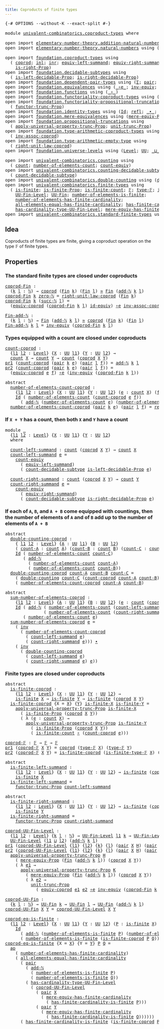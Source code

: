 ```yaml
---
title: Coproducts of finite types
---
```


<pre class="Agda"><a id="52" class="Symbol">{-#</a> <a id="56" class="Keyword">OPTIONS</a> <a id="64" class="Pragma">--without-K</a> <a id="76" class="Pragma">--exact-split</a> <a id="90" class="Symbol">#-}</a>

<a id="95" class="Keyword">module</a> <a id="102" href="univalent-combinatorics.coproduct-types.html" class="Module">univalent-combinatorics.coproduct-types</a> <a id="142" class="Keyword">where</a>

<a id="149" class="Keyword">open</a> <a id="154" class="Keyword">import</a> <a id="161" href="elementary-number-theory.addition-natural-numbers.html" class="Module">elementary-number-theory.addition-natural-numbers</a> <a id="211" class="Keyword">using</a> <a id="217" class="Symbol">(</a><a id="218" href="elementary-number-theory.addition-natural-numbers.html#1160" class="Function">add-ℕ</a><a id="223" class="Symbol">)</a>
<a id="225" class="Keyword">open</a> <a id="230" class="Keyword">import</a> <a id="237" href="elementary-number-theory.natural-numbers.html" class="Module">elementary-number-theory.natural-numbers</a> <a id="278" class="Keyword">using</a> <a id="284" class="Symbol">(</a><a id="285" href="elementary-number-theory.natural-numbers.html#1444" class="Datatype">ℕ</a><a id="286" class="Symbol">;</a> <a id="288" href="elementary-number-theory.natural-numbers.html#1465" class="InductiveConstructor">zero-ℕ</a><a id="294" class="Symbol">;</a> <a id="296" href="elementary-number-theory.natural-numbers.html#1478" class="InductiveConstructor">succ-ℕ</a><a id="302" class="Symbol">)</a>

<a id="305" class="Keyword">open</a> <a id="310" class="Keyword">import</a> <a id="317" href="foundation.coproduct-types.html" class="Module">foundation.coproduct-types</a> <a id="344" class="Keyword">using</a>
  <a id="352" class="Symbol">(</a> <a id="354" href="foundation.coproduct-types.html#1168" class="Datatype">coprod</a><a id="360" class="Symbol">;</a> <a id="362" href="foundation.coproduct-types.html#1239" class="InductiveConstructor">inl</a><a id="365" class="Symbol">;</a> <a id="367" href="foundation.coproduct-types.html#1262" class="InductiveConstructor">inr</a><a id="370" class="Symbol">;</a> <a id="372" href="foundation.coproduct-types.html#3498" class="Function">equiv-left-summand</a><a id="390" class="Symbol">;</a> <a id="392" href="foundation.coproduct-types.html#4543" class="Function">equiv-right-summand</a><a id="411" class="Symbol">;</a> <a id="413" href="foundation.coproduct-types.html#1649" class="Function">is-left-Prop</a><a id="425" class="Symbol">;</a>
    <a id="431" href="foundation.coproduct-types.html#1958" class="Function">is-right-Prop</a><a id="444" class="Symbol">)</a>
<a id="446" class="Keyword">open</a> <a id="451" class="Keyword">import</a> <a id="458" href="foundation.decidable-subtypes.html" class="Module">foundation.decidable-subtypes</a> <a id="488" class="Keyword">using</a>
  <a id="496" class="Symbol">(</a> <a id="498" href="foundation.decidable-subtypes.html#3773" class="Function">is-left-decidable-Prop</a><a id="520" class="Symbol">;</a> <a id="522" href="foundation.decidable-subtypes.html#4180" class="Function">is-right-decidable-Prop</a><a id="545" class="Symbol">)</a>
<a id="547" class="Keyword">open</a> <a id="552" class="Keyword">import</a> <a id="559" href="foundation.dependent-pair-types.html" class="Module">foundation.dependent-pair-types</a> <a id="591" class="Keyword">using</a> <a id="597" class="Symbol">(</a><a id="598" href="foundation-core.dependent-pair-types.html#502" class="Record">Σ</a><a id="599" class="Symbol">;</a> <a id="601" href="foundation-core.dependent-pair-types.html#575" class="InductiveConstructor">pair</a><a id="605" class="Symbol">;</a> <a id="607" href="foundation-core.dependent-pair-types.html#592" class="Field">pr1</a><a id="610" class="Symbol">;</a> <a id="612" href="foundation-core.dependent-pair-types.html#604" class="Field">pr2</a><a id="615" class="Symbol">)</a>
<a id="617" class="Keyword">open</a> <a id="622" class="Keyword">import</a> <a id="629" href="foundation.equivalences.html" class="Module">foundation.equivalences</a> <a id="653" class="Keyword">using</a> <a id="659" class="Symbol">(</a><a id="660" href="foundation-core.equivalences.html#7855" class="Function Operator">_∘e_</a><a id="664" class="Symbol">;</a> <a id="666" href="foundation-core.equivalences.html#5707" class="Function">inv-equiv</a><a id="675" class="Symbol">;</a> <a id="677" href="foundation-core.equivalences.html#1607" class="Function Operator">_≃_</a><a id="680" class="Symbol">;</a> <a id="682" href="foundation-core.equivalences.html#2480" class="Function">id-equiv</a><a id="690" class="Symbol">)</a>
<a id="692" class="Keyword">open</a> <a id="697" class="Keyword">import</a> <a id="704" href="foundation.functions.html" class="Module">foundation.functions</a> <a id="725" class="Keyword">using</a> <a id="731" class="Symbol">(</a><a id="732" href="foundation-core.functions.html#407" class="Function Operator">_∘_</a><a id="735" class="Symbol">)</a>
<a id="737" class="Keyword">open</a> <a id="742" class="Keyword">import</a> <a id="749" href="foundation.functoriality-coproduct-types.html" class="Module">foundation.functoriality-coproduct-types</a> <a id="790" class="Keyword">using</a> <a id="796" class="Symbol">(</a><a id="797" href="foundation.functoriality-coproduct-types.html#4569" class="Function">equiv-coprod</a><a id="809" class="Symbol">)</a>
<a id="811" class="Keyword">open</a> <a id="816" class="Keyword">import</a> <a id="823" href="foundation.functoriality-propositional-truncation.html" class="Module">foundation.functoriality-propositional-truncation</a> <a id="873" class="Keyword">using</a>
  <a id="881" class="Symbol">(</a> <a id="883" href="foundation.functoriality-propositional-truncation.html#1451" class="Function">functor-trunc-Prop</a><a id="901" class="Symbol">)</a>
<a id="903" class="Keyword">open</a> <a id="908" class="Keyword">import</a> <a id="915" href="foundation.identity-types.html" class="Module">foundation.identity-types</a> <a id="941" class="Keyword">using</a> <a id="947" class="Symbol">(</a><a id="948" href="foundation-core.identity-types.html#641" class="Datatype">Id</a><a id="950" class="Symbol">;</a> <a id="952" href="foundation-core.identity-types.html#694" class="InductiveConstructor">refl</a><a id="956" class="Symbol">;</a> <a id="958" href="foundation-core.identity-types.html#1239" class="Function Operator">_∙_</a><a id="961" class="Symbol">;</a> <a id="963" href="foundation-core.identity-types.html#1552" class="Function">inv</a><a id="966" class="Symbol">;</a> <a id="968" href="foundation-core.identity-types.html#2853" class="Function">ap</a><a id="970" class="Symbol">)</a>
<a id="972" class="Keyword">open</a> <a id="977" class="Keyword">import</a> <a id="984" href="foundation.mere-equivalences.html" class="Module">foundation.mere-equivalences</a> <a id="1013" class="Keyword">using</a> <a id="1019" class="Symbol">(</a><a id="1020" href="foundation.mere-equivalences.html#1292" class="Function">mere-equiv-Prop</a><a id="1035" class="Symbol">)</a>
<a id="1037" class="Keyword">open</a> <a id="1042" class="Keyword">import</a> <a id="1049" href="foundation.propositional-truncations.html" class="Module">foundation.propositional-truncations</a> <a id="1086" class="Keyword">using</a>
  <a id="1094" class="Symbol">(</a> <a id="1096" href="foundation.propositional-truncations.html#5581" class="Function">apply-universal-property-trunc-Prop</a><a id="1131" class="Symbol">;</a> <a id="1133" href="foundation.propositional-truncations.html#2096" class="Function">unit-trunc-Prop</a><a id="1148" class="Symbol">)</a>
<a id="1150" class="Keyword">open</a> <a id="1155" class="Keyword">import</a> <a id="1162" href="foundation.type-arithmetic-coproduct-types.html" class="Module">foundation.type-arithmetic-coproduct-types</a> <a id="1205" class="Keyword">using</a>
  <a id="1213" class="Symbol">(</a> <a id="1215" href="foundation.type-arithmetic-coproduct-types.html#3581" class="Function">inv-assoc-coprod</a><a id="1231" class="Symbol">)</a>
<a id="1233" class="Keyword">open</a> <a id="1238" class="Keyword">import</a> <a id="1245" href="foundation.type-arithmetic-empty-type.html" class="Module">foundation.type-arithmetic-empty-type</a> <a id="1283" class="Keyword">using</a>
  <a id="1291" class="Symbol">(</a> <a id="1293" href="foundation.type-arithmetic-empty-type.html#10650" class="Function">right-unit-law-coprod</a><a id="1314" class="Symbol">)</a>
<a id="1316" class="Keyword">open</a> <a id="1321" class="Keyword">import</a> <a id="1328" href="foundation.universe-levels.html" class="Module">foundation.universe-levels</a> <a id="1355" class="Keyword">using</a> <a id="1361" class="Symbol">(</a><a id="1362" href="Agda.Primitive.html#597" class="Postulate">Level</a><a id="1367" class="Symbol">;</a> <a id="1369" href="foundation-core.universe-levels.html#222" class="Primitive">UU</a><a id="1371" class="Symbol">;</a> <a id="1373" href="Agda.Primitive.html#810" class="Primitive Operator">_⊔_</a><a id="1376" class="Symbol">)</a>

<a id="1379" class="Keyword">open</a> <a id="1384" class="Keyword">import</a> <a id="1391" href="univalent-combinatorics.counting.html" class="Module">univalent-combinatorics.counting</a> <a id="1424" class="Keyword">using</a>
  <a id="1432" class="Symbol">(</a> <a id="1434" href="univalent-combinatorics.counting.html#1901" class="Function">count</a><a id="1439" class="Symbol">;</a> <a id="1441" href="univalent-combinatorics.counting.html#2029" class="Function">number-of-elements-count</a><a id="1465" class="Symbol">;</a> <a id="1467" href="univalent-combinatorics.counting.html#3395" class="Function">count-equiv</a><a id="1478" class="Symbol">)</a>
<a id="1480" class="Keyword">open</a> <a id="1485" class="Keyword">import</a> <a id="1492" href="univalent-combinatorics.counting-decidable-subtypes.html" class="Module">univalent-combinatorics.counting-decidable-subtypes</a> <a id="1544" class="Keyword">using</a>
  <a id="1552" class="Symbol">(</a> <a id="1554" href="univalent-combinatorics.counting-decidable-subtypes.html#4574" class="Function">count-decidable-subtype</a><a id="1577" class="Symbol">)</a>
<a id="1579" class="Keyword">open</a> <a id="1584" class="Keyword">import</a> <a id="1591" href="univalent-combinatorics.double-counting.html" class="Module">univalent-combinatorics.double-counting</a> <a id="1631" class="Keyword">using</a> <a id="1637" class="Symbol">(</a><a id="1638" href="univalent-combinatorics.double-counting.html#1110" class="Function">double-counting</a><a id="1653" class="Symbol">)</a>
<a id="1655" class="Keyword">open</a> <a id="1660" class="Keyword">import</a> <a id="1667" href="univalent-combinatorics.finite-types.html" class="Module">univalent-combinatorics.finite-types</a> <a id="1704" class="Keyword">using</a>
  <a id="1712" class="Symbol">(</a> <a id="1714" href="univalent-combinatorics.finite-types.html#4248" class="Function">is-finite</a><a id="1723" class="Symbol">;</a> <a id="1725" href="univalent-combinatorics.finite-types.html#4157" class="Function">is-finite-Prop</a><a id="1739" class="Symbol">;</a> <a id="1741" href="univalent-combinatorics.finite-types.html#4487" class="Function">is-finite-count</a><a id="1756" class="Symbol">;</a> <a id="1758" href="univalent-combinatorics.finite-types.html#4639" class="Function">𝔽</a><a id="1759" class="Symbol">;</a> <a id="1761" href="univalent-combinatorics.finite-types.html#4687" class="Function">type-𝔽</a><a id="1767" class="Symbol">;</a> <a id="1769" href="univalent-combinatorics.finite-types.html#4738" class="Function">is-finite-type-𝔽</a><a id="1785" class="Symbol">;</a>
    <a id="1791" href="univalent-combinatorics.finite-types.html#5153" class="Function">UU-Fin-Level</a><a id="1803" class="Symbol">;</a> <a id="1805" href="univalent-combinatorics.finite-types.html#5614" class="Function">UU-Fin</a><a id="1811" class="Symbol">;</a> <a id="1813" href="univalent-combinatorics.finite-types.html#13497" class="Function">number-of-elements-is-finite</a><a id="1841" class="Symbol">;</a>
    <a id="1847" href="univalent-combinatorics.finite-types.html#6046" class="Function">number-of-elements-has-finite-cardinality</a><a id="1888" class="Symbol">;</a>
    <a id="1894" href="univalent-combinatorics.finite-types.html#11529" class="Function">all-elements-equal-has-finite-cardinality</a><a id="1935" class="Symbol">;</a> <a id="1937" href="univalent-combinatorics.finite-types.html#13260" class="Function">has-finite-cardinality-is-finite</a><a id="1969" class="Symbol">;</a>
    <a id="1975" href="univalent-combinatorics.finite-types.html#5354" class="Function">has-cardinality-type-UU-Fin-Level</a><a id="2008" class="Symbol">;</a> <a id="2010" href="univalent-combinatorics.finite-types.html#6206" class="Function">mere-equiv-has-finite-cardinality</a><a id="2043" class="Symbol">)</a>
<a id="2045" class="Keyword">open</a> <a id="2050" class="Keyword">import</a> <a id="2057" href="univalent-combinatorics.standard-finite-types.html" class="Module">univalent-combinatorics.standard-finite-types</a> <a id="2103" class="Keyword">using</a> <a id="2109" class="Symbol">(</a><a id="2110" href="univalent-combinatorics.standard-finite-types.html#2149" class="Function">Fin</a><a id="2113" class="Symbol">)</a>
</pre>
## Idea

Coproducts of finite types are finite, giving a coproduct operation on the type 𝔽 of finite types.

## Properties

### The standard finite types are closed under coproducts

<pre class="Agda"><a id="coprod-Fin"></a><a id="2311" href="univalent-combinatorics.coproduct-types.html#2311" class="Function">coprod-Fin</a> <a id="2322" class="Symbol">:</a>
  <a id="2326" class="Symbol">(</a><a id="2327" href="univalent-combinatorics.coproduct-types.html#2327" class="Bound">k</a> <a id="2329" href="univalent-combinatorics.coproduct-types.html#2329" class="Bound">l</a> <a id="2331" class="Symbol">:</a> <a id="2333" href="elementary-number-theory.natural-numbers.html#1444" class="Datatype">ℕ</a><a id="2334" class="Symbol">)</a> <a id="2336" class="Symbol">→</a> <a id="2338" href="foundation.coproduct-types.html#1168" class="Datatype">coprod</a> <a id="2345" class="Symbol">(</a><a id="2346" href="univalent-combinatorics.standard-finite-types.html#2149" class="Function">Fin</a> <a id="2350" href="univalent-combinatorics.coproduct-types.html#2327" class="Bound">k</a><a id="2351" class="Symbol">)</a> <a id="2353" class="Symbol">(</a><a id="2354" href="univalent-combinatorics.standard-finite-types.html#2149" class="Function">Fin</a> <a id="2358" href="univalent-combinatorics.coproduct-types.html#2329" class="Bound">l</a><a id="2359" class="Symbol">)</a> <a id="2361" href="foundation-core.equivalences.html#1607" class="Function Operator">≃</a> <a id="2363" href="univalent-combinatorics.standard-finite-types.html#2149" class="Function">Fin</a> <a id="2367" class="Symbol">(</a><a id="2368" href="elementary-number-theory.addition-natural-numbers.html#1160" class="Function">add-ℕ</a> <a id="2374" href="univalent-combinatorics.coproduct-types.html#2327" class="Bound">k</a> <a id="2376" href="univalent-combinatorics.coproduct-types.html#2329" class="Bound">l</a><a id="2377" class="Symbol">)</a>
<a id="2379" href="univalent-combinatorics.coproduct-types.html#2311" class="Function">coprod-Fin</a> <a id="2390" href="univalent-combinatorics.coproduct-types.html#2390" class="Bound">k</a> <a id="2392" href="elementary-number-theory.natural-numbers.html#1465" class="InductiveConstructor">zero-ℕ</a> <a id="2399" class="Symbol">=</a> <a id="2401" href="foundation.type-arithmetic-empty-type.html#10650" class="Function">right-unit-law-coprod</a> <a id="2423" class="Symbol">(</a><a id="2424" href="univalent-combinatorics.standard-finite-types.html#2149" class="Function">Fin</a> <a id="2428" href="univalent-combinatorics.coproduct-types.html#2390" class="Bound">k</a><a id="2429" class="Symbol">)</a>
<a id="2431" href="univalent-combinatorics.coproduct-types.html#2311" class="Function">coprod-Fin</a> <a id="2442" href="univalent-combinatorics.coproduct-types.html#2442" class="Bound">k</a> <a id="2444" class="Symbol">(</a><a id="2445" href="elementary-number-theory.natural-numbers.html#1478" class="InductiveConstructor">succ-ℕ</a> <a id="2452" href="univalent-combinatorics.coproduct-types.html#2452" class="Bound">l</a><a id="2453" class="Symbol">)</a> <a id="2455" class="Symbol">=</a>
  <a id="2459" class="Symbol">(</a><a id="2460" href="foundation.functoriality-coproduct-types.html#4569" class="Function">equiv-coprod</a> <a id="2473" class="Symbol">(</a><a id="2474" href="univalent-combinatorics.coproduct-types.html#2311" class="Function">coprod-Fin</a> <a id="2485" href="univalent-combinatorics.coproduct-types.html#2442" class="Bound">k</a> <a id="2487" href="univalent-combinatorics.coproduct-types.html#2452" class="Bound">l</a><a id="2488" class="Symbol">)</a> <a id="2490" href="foundation-core.equivalences.html#2480" class="Function">id-equiv</a><a id="2498" class="Symbol">)</a> <a id="2500" href="foundation-core.equivalences.html#7855" class="Function Operator">∘e</a> <a id="2503" href="foundation.type-arithmetic-coproduct-types.html#3581" class="Function">inv-assoc-coprod</a>

<a id="Fin-add-ℕ"></a><a id="2521" href="univalent-combinatorics.coproduct-types.html#2521" class="Function">Fin-add-ℕ</a> <a id="2531" class="Symbol">:</a>
  <a id="2535" class="Symbol">(</a><a id="2536" href="univalent-combinatorics.coproduct-types.html#2536" class="Bound">k</a> <a id="2538" href="univalent-combinatorics.coproduct-types.html#2538" class="Bound">l</a> <a id="2540" class="Symbol">:</a> <a id="2542" href="elementary-number-theory.natural-numbers.html#1444" class="Datatype">ℕ</a><a id="2543" class="Symbol">)</a> <a id="2545" class="Symbol">→</a> <a id="2547" href="univalent-combinatorics.standard-finite-types.html#2149" class="Function">Fin</a> <a id="2551" class="Symbol">(</a><a id="2552" href="elementary-number-theory.addition-natural-numbers.html#1160" class="Function">add-ℕ</a> <a id="2558" href="univalent-combinatorics.coproduct-types.html#2536" class="Bound">k</a> <a id="2560" href="univalent-combinatorics.coproduct-types.html#2538" class="Bound">l</a><a id="2561" class="Symbol">)</a> <a id="2563" href="foundation-core.equivalences.html#1607" class="Function Operator">≃</a> <a id="2565" href="foundation.coproduct-types.html#1168" class="Datatype">coprod</a> <a id="2572" class="Symbol">(</a><a id="2573" href="univalent-combinatorics.standard-finite-types.html#2149" class="Function">Fin</a> <a id="2577" href="univalent-combinatorics.coproduct-types.html#2536" class="Bound">k</a><a id="2578" class="Symbol">)</a> <a id="2580" class="Symbol">(</a><a id="2581" href="univalent-combinatorics.standard-finite-types.html#2149" class="Function">Fin</a> <a id="2585" href="univalent-combinatorics.coproduct-types.html#2538" class="Bound">l</a><a id="2586" class="Symbol">)</a>
<a id="2588" href="univalent-combinatorics.coproduct-types.html#2521" class="Function">Fin-add-ℕ</a> <a id="2598" href="univalent-combinatorics.coproduct-types.html#2598" class="Bound">k</a> <a id="2600" href="univalent-combinatorics.coproduct-types.html#2600" class="Bound">l</a> <a id="2602" class="Symbol">=</a> <a id="2604" href="foundation-core.equivalences.html#5707" class="Function">inv-equiv</a> <a id="2614" class="Symbol">(</a><a id="2615" href="univalent-combinatorics.coproduct-types.html#2311" class="Function">coprod-Fin</a> <a id="2626" href="univalent-combinatorics.coproduct-types.html#2598" class="Bound">k</a> <a id="2628" href="univalent-combinatorics.coproduct-types.html#2600" class="Bound">l</a><a id="2629" class="Symbol">)</a>
</pre>
### Types equipped with a count are closed under coproducts

<pre class="Agda"><a id="count-coprod"></a><a id="2705" href="univalent-combinatorics.coproduct-types.html#2705" class="Function">count-coprod</a> <a id="2718" class="Symbol">:</a>
  <a id="2722" class="Symbol">{</a><a id="2723" href="univalent-combinatorics.coproduct-types.html#2723" class="Bound">l1</a> <a id="2726" href="univalent-combinatorics.coproduct-types.html#2726" class="Bound">l2</a> <a id="2729" class="Symbol">:</a> <a id="2731" href="Agda.Primitive.html#597" class="Postulate">Level</a><a id="2736" class="Symbol">}</a> <a id="2738" class="Symbol">{</a><a id="2739" href="univalent-combinatorics.coproduct-types.html#2739" class="Bound">X</a> <a id="2741" class="Symbol">:</a> <a id="2743" href="foundation-core.universe-levels.html#222" class="Primitive">UU</a> <a id="2746" href="univalent-combinatorics.coproduct-types.html#2723" class="Bound">l1</a><a id="2748" class="Symbol">}</a> <a id="2750" class="Symbol">{</a><a id="2751" href="univalent-combinatorics.coproduct-types.html#2751" class="Bound">Y</a> <a id="2753" class="Symbol">:</a> <a id="2755" href="foundation-core.universe-levels.html#222" class="Primitive">UU</a> <a id="2758" href="univalent-combinatorics.coproduct-types.html#2726" class="Bound">l2</a><a id="2760" class="Symbol">}</a> <a id="2762" class="Symbol">→</a>
  <a id="2766" href="univalent-combinatorics.counting.html#1901" class="Function">count</a> <a id="2772" href="univalent-combinatorics.coproduct-types.html#2739" class="Bound">X</a> <a id="2774" class="Symbol">→</a> <a id="2776" href="univalent-combinatorics.counting.html#1901" class="Function">count</a> <a id="2782" href="univalent-combinatorics.coproduct-types.html#2751" class="Bound">Y</a> <a id="2784" class="Symbol">→</a> <a id="2786" href="univalent-combinatorics.counting.html#1901" class="Function">count</a> <a id="2792" class="Symbol">(</a><a id="2793" href="foundation.coproduct-types.html#1168" class="Datatype">coprod</a> <a id="2800" href="univalent-combinatorics.coproduct-types.html#2739" class="Bound">X</a> <a id="2802" href="univalent-combinatorics.coproduct-types.html#2751" class="Bound">Y</a><a id="2803" class="Symbol">)</a>
<a id="2805" href="foundation-core.dependent-pair-types.html#592" class="Field">pr1</a> <a id="2809" class="Symbol">(</a><a id="2810" href="univalent-combinatorics.coproduct-types.html#2705" class="Function">count-coprod</a> <a id="2823" class="Symbol">(</a><a id="2824" href="foundation-core.dependent-pair-types.html#575" class="InductiveConstructor">pair</a> <a id="2829" href="univalent-combinatorics.coproduct-types.html#2829" class="Bound">k</a> <a id="2831" href="univalent-combinatorics.coproduct-types.html#2831" class="Bound">e</a><a id="2832" class="Symbol">)</a> <a id="2834" class="Symbol">(</a><a id="2835" href="foundation-core.dependent-pair-types.html#575" class="InductiveConstructor">pair</a> <a id="2840" href="univalent-combinatorics.coproduct-types.html#2840" class="Bound">l</a> <a id="2842" href="univalent-combinatorics.coproduct-types.html#2842" class="Bound">f</a><a id="2843" class="Symbol">))</a> <a id="2846" class="Symbol">=</a> <a id="2848" href="elementary-number-theory.addition-natural-numbers.html#1160" class="Function">add-ℕ</a> <a id="2854" href="univalent-combinatorics.coproduct-types.html#2829" class="Bound">k</a> <a id="2856" href="univalent-combinatorics.coproduct-types.html#2840" class="Bound">l</a>
<a id="2858" href="foundation-core.dependent-pair-types.html#604" class="Field">pr2</a> <a id="2862" class="Symbol">(</a><a id="2863" href="univalent-combinatorics.coproduct-types.html#2705" class="Function">count-coprod</a> <a id="2876" class="Symbol">(</a><a id="2877" href="foundation-core.dependent-pair-types.html#575" class="InductiveConstructor">pair</a> <a id="2882" href="univalent-combinatorics.coproduct-types.html#2882" class="Bound">k</a> <a id="2884" href="univalent-combinatorics.coproduct-types.html#2884" class="Bound">e</a><a id="2885" class="Symbol">)</a> <a id="2887" class="Symbol">(</a><a id="2888" href="foundation-core.dependent-pair-types.html#575" class="InductiveConstructor">pair</a> <a id="2893" href="univalent-combinatorics.coproduct-types.html#2893" class="Bound">l</a> <a id="2895" href="univalent-combinatorics.coproduct-types.html#2895" class="Bound">f</a><a id="2896" class="Symbol">))</a> <a id="2899" class="Symbol">=</a>
  <a id="2903" class="Symbol">(</a><a id="2904" href="foundation.functoriality-coproduct-types.html#4569" class="Function">equiv-coprod</a> <a id="2917" href="univalent-combinatorics.coproduct-types.html#2884" class="Bound">e</a> <a id="2919" href="univalent-combinatorics.coproduct-types.html#2895" class="Bound">f</a><a id="2920" class="Symbol">)</a> <a id="2922" href="foundation-core.equivalences.html#7855" class="Function Operator">∘e</a> <a id="2925" class="Symbol">(</a><a id="2926" href="foundation-core.equivalences.html#5707" class="Function">inv-equiv</a> <a id="2936" class="Symbol">(</a><a id="2937" href="univalent-combinatorics.coproduct-types.html#2311" class="Function">coprod-Fin</a> <a id="2948" href="univalent-combinatorics.coproduct-types.html#2882" class="Bound">k</a> <a id="2950" href="univalent-combinatorics.coproduct-types.html#2893" class="Bound">l</a><a id="2951" class="Symbol">))</a>

<a id="2955" class="Keyword">abstract</a>
  <a id="number-of-elements-count-coprod"></a><a id="2966" href="univalent-combinatorics.coproduct-types.html#2966" class="Function">number-of-elements-count-coprod</a> <a id="2998" class="Symbol">:</a>
    <a id="3004" class="Symbol">{</a><a id="3005" href="univalent-combinatorics.coproduct-types.html#3005" class="Bound">l1</a> <a id="3008" href="univalent-combinatorics.coproduct-types.html#3008" class="Bound">l2</a> <a id="3011" class="Symbol">:</a> <a id="3013" href="Agda.Primitive.html#597" class="Postulate">Level</a><a id="3018" class="Symbol">}</a> <a id="3020" class="Symbol">{</a><a id="3021" href="univalent-combinatorics.coproduct-types.html#3021" class="Bound">X</a> <a id="3023" class="Symbol">:</a> <a id="3025" href="foundation-core.universe-levels.html#222" class="Primitive">UU</a> <a id="3028" href="univalent-combinatorics.coproduct-types.html#3005" class="Bound">l1</a><a id="3030" class="Symbol">}</a> <a id="3032" class="Symbol">{</a><a id="3033" href="univalent-combinatorics.coproduct-types.html#3033" class="Bound">Y</a> <a id="3035" class="Symbol">:</a> <a id="3037" href="foundation-core.universe-levels.html#222" class="Primitive">UU</a> <a id="3040" href="univalent-combinatorics.coproduct-types.html#3008" class="Bound">l2</a><a id="3042" class="Symbol">}</a> <a id="3044" class="Symbol">(</a><a id="3045" href="univalent-combinatorics.coproduct-types.html#3045" class="Bound">e</a> <a id="3047" class="Symbol">:</a> <a id="3049" href="univalent-combinatorics.counting.html#1901" class="Function">count</a> <a id="3055" href="univalent-combinatorics.coproduct-types.html#3021" class="Bound">X</a><a id="3056" class="Symbol">)</a> <a id="3058" class="Symbol">(</a><a id="3059" href="univalent-combinatorics.coproduct-types.html#3059" class="Bound">f</a> <a id="3061" class="Symbol">:</a> <a id="3063" href="univalent-combinatorics.counting.html#1901" class="Function">count</a> <a id="3069" href="univalent-combinatorics.coproduct-types.html#3033" class="Bound">Y</a><a id="3070" class="Symbol">)</a> <a id="3072" class="Symbol">→</a>
    <a id="3078" href="foundation-core.identity-types.html#641" class="Datatype">Id</a> <a id="3081" class="Symbol">(</a> <a id="3083" href="univalent-combinatorics.counting.html#2029" class="Function">number-of-elements-count</a> <a id="3108" class="Symbol">(</a><a id="3109" href="univalent-combinatorics.coproduct-types.html#2705" class="Function">count-coprod</a> <a id="3122" href="univalent-combinatorics.coproduct-types.html#3045" class="Bound">e</a> <a id="3124" href="univalent-combinatorics.coproduct-types.html#3059" class="Bound">f</a><a id="3125" class="Symbol">))</a>
      <a id="3134" class="Symbol">(</a> <a id="3136" href="elementary-number-theory.addition-natural-numbers.html#1160" class="Function">add-ℕ</a> <a id="3142" class="Symbol">(</a><a id="3143" href="univalent-combinatorics.counting.html#2029" class="Function">number-of-elements-count</a> <a id="3168" href="univalent-combinatorics.coproduct-types.html#3045" class="Bound">e</a><a id="3169" class="Symbol">)</a> <a id="3171" class="Symbol">(</a><a id="3172" href="univalent-combinatorics.counting.html#2029" class="Function">number-of-elements-count</a> <a id="3197" href="univalent-combinatorics.coproduct-types.html#3059" class="Bound">f</a><a id="3198" class="Symbol">))</a>
  <a id="3203" href="univalent-combinatorics.coproduct-types.html#2966" class="Function">number-of-elements-count-coprod</a> <a id="3235" class="Symbol">(</a><a id="3236" href="foundation-core.dependent-pair-types.html#575" class="InductiveConstructor">pair</a> <a id="3241" href="univalent-combinatorics.coproduct-types.html#3241" class="Bound">k</a> <a id="3243" href="univalent-combinatorics.coproduct-types.html#3243" class="Bound">e</a><a id="3244" class="Symbol">)</a> <a id="3246" class="Symbol">(</a><a id="3247" href="foundation-core.dependent-pair-types.html#575" class="InductiveConstructor">pair</a> <a id="3252" href="univalent-combinatorics.coproduct-types.html#3252" class="Bound">l</a> <a id="3254" href="univalent-combinatorics.coproduct-types.html#3254" class="Bound">f</a><a id="3255" class="Symbol">)</a> <a id="3257" class="Symbol">=</a> <a id="3259" href="foundation-core.identity-types.html#694" class="InductiveConstructor">refl</a>
</pre>
### If `X + Y` has a count, then both `X` and `Y` have a count

<pre class="Agda"><a id="3341" class="Keyword">module</a> <a id="3348" href="univalent-combinatorics.coproduct-types.html#3348" class="Module">_</a>
  <a id="3352" class="Symbol">{</a><a id="3353" href="univalent-combinatorics.coproduct-types.html#3353" class="Bound">l1</a> <a id="3356" href="univalent-combinatorics.coproduct-types.html#3356" class="Bound">l2</a> <a id="3359" class="Symbol">:</a> <a id="3361" href="Agda.Primitive.html#597" class="Postulate">Level</a><a id="3366" class="Symbol">}</a> <a id="3368" class="Symbol">{</a><a id="3369" href="univalent-combinatorics.coproduct-types.html#3369" class="Bound">X</a> <a id="3371" class="Symbol">:</a> <a id="3373" href="foundation-core.universe-levels.html#222" class="Primitive">UU</a> <a id="3376" href="univalent-combinatorics.coproduct-types.html#3353" class="Bound">l1</a><a id="3378" class="Symbol">}</a> <a id="3380" class="Symbol">{</a><a id="3381" href="univalent-combinatorics.coproduct-types.html#3381" class="Bound">Y</a> <a id="3383" class="Symbol">:</a> <a id="3385" href="foundation-core.universe-levels.html#222" class="Primitive">UU</a> <a id="3388" href="univalent-combinatorics.coproduct-types.html#3356" class="Bound">l2</a><a id="3390" class="Symbol">}</a>
  <a id="3394" class="Keyword">where</a>
  
  <a id="3405" href="univalent-combinatorics.coproduct-types.html#3405" class="Function">count-left-summand</a> <a id="3424" class="Symbol">:</a> <a id="3426" href="univalent-combinatorics.counting.html#1901" class="Function">count</a> <a id="3432" class="Symbol">(</a><a id="3433" href="foundation.coproduct-types.html#1168" class="Datatype">coprod</a> <a id="3440" href="univalent-combinatorics.coproduct-types.html#3369" class="Bound">X</a> <a id="3442" href="univalent-combinatorics.coproduct-types.html#3381" class="Bound">Y</a><a id="3443" class="Symbol">)</a> <a id="3445" class="Symbol">→</a> <a id="3447" href="univalent-combinatorics.counting.html#1901" class="Function">count</a> <a id="3453" href="univalent-combinatorics.coproduct-types.html#3369" class="Bound">X</a>
  <a id="3457" href="univalent-combinatorics.coproduct-types.html#3405" class="Function">count-left-summand</a> <a id="3476" href="univalent-combinatorics.coproduct-types.html#3476" class="Bound">e</a> <a id="3478" class="Symbol">=</a>
    <a id="3484" href="univalent-combinatorics.counting.html#3395" class="Function">count-equiv</a>
      <a id="3502" class="Symbol">(</a> <a id="3504" href="foundation.coproduct-types.html#3498" class="Function">equiv-left-summand</a><a id="3522" class="Symbol">)</a>
      <a id="3530" class="Symbol">(</a> <a id="3532" href="univalent-combinatorics.counting-decidable-subtypes.html#4574" class="Function">count-decidable-subtype</a> <a id="3556" href="foundation.decidable-subtypes.html#3773" class="Function">is-left-decidable-Prop</a> <a id="3579" href="univalent-combinatorics.coproduct-types.html#3476" class="Bound">e</a><a id="3580" class="Symbol">)</a>

  <a id="3585" href="univalent-combinatorics.coproduct-types.html#3585" class="Function">count-right-summand</a> <a id="3605" class="Symbol">:</a> <a id="3607" href="univalent-combinatorics.counting.html#1901" class="Function">count</a> <a id="3613" class="Symbol">(</a><a id="3614" href="foundation.coproduct-types.html#1168" class="Datatype">coprod</a> <a id="3621" href="univalent-combinatorics.coproduct-types.html#3369" class="Bound">X</a> <a id="3623" href="univalent-combinatorics.coproduct-types.html#3381" class="Bound">Y</a><a id="3624" class="Symbol">)</a> <a id="3626" class="Symbol">→</a> <a id="3628" href="univalent-combinatorics.counting.html#1901" class="Function">count</a> <a id="3634" href="univalent-combinatorics.coproduct-types.html#3381" class="Bound">Y</a>
  <a id="3638" href="univalent-combinatorics.coproduct-types.html#3585" class="Function">count-right-summand</a> <a id="3658" href="univalent-combinatorics.coproduct-types.html#3658" class="Bound">e</a> <a id="3660" class="Symbol">=</a>
    <a id="3666" href="univalent-combinatorics.counting.html#3395" class="Function">count-equiv</a>
      <a id="3684" class="Symbol">(</a> <a id="3686" href="foundation.coproduct-types.html#4543" class="Function">equiv-right-summand</a><a id="3705" class="Symbol">)</a>
      <a id="3713" class="Symbol">(</a> <a id="3715" href="univalent-combinatorics.counting-decidable-subtypes.html#4574" class="Function">count-decidable-subtype</a> <a id="3739" href="foundation.decidable-subtypes.html#4180" class="Function">is-right-decidable-Prop</a> <a id="3763" href="univalent-combinatorics.coproduct-types.html#3658" class="Bound">e</a><a id="3764" class="Symbol">)</a>
</pre>
### If each of `A`, `B`, and `A + B` come equipped with countings, then the number of elements of `A` and of `B` add up to the number of elements of `A + B`

<pre class="Agda"><a id="3937" class="Keyword">abstract</a>
  <a id="double-counting-coprod"></a><a id="3948" href="univalent-combinatorics.coproduct-types.html#3948" class="Function">double-counting-coprod</a> <a id="3971" class="Symbol">:</a>
    <a id="3977" class="Symbol">{</a> <a id="3979" href="univalent-combinatorics.coproduct-types.html#3979" class="Bound">l1</a> <a id="3982" href="univalent-combinatorics.coproduct-types.html#3982" class="Bound">l2</a> <a id="3985" class="Symbol">:</a> <a id="3987" href="Agda.Primitive.html#597" class="Postulate">Level</a><a id="3992" class="Symbol">}</a> <a id="3994" class="Symbol">{</a><a id="3995" href="univalent-combinatorics.coproduct-types.html#3995" class="Bound">A</a> <a id="3997" class="Symbol">:</a> <a id="3999" href="foundation-core.universe-levels.html#222" class="Primitive">UU</a> <a id="4002" href="univalent-combinatorics.coproduct-types.html#3979" class="Bound">l1</a><a id="4004" class="Symbol">}</a> <a id="4006" class="Symbol">{</a><a id="4007" href="univalent-combinatorics.coproduct-types.html#4007" class="Bound">B</a> <a id="4009" class="Symbol">:</a> <a id="4011" href="foundation-core.universe-levels.html#222" class="Primitive">UU</a> <a id="4014" href="univalent-combinatorics.coproduct-types.html#3982" class="Bound">l2</a><a id="4016" class="Symbol">}</a>
    <a id="4022" class="Symbol">(</a> <a id="4024" href="univalent-combinatorics.coproduct-types.html#4024" class="Bound">count-A</a> <a id="4032" class="Symbol">:</a> <a id="4034" href="univalent-combinatorics.counting.html#1901" class="Function">count</a> <a id="4040" href="univalent-combinatorics.coproduct-types.html#3995" class="Bound">A</a><a id="4041" class="Symbol">)</a> <a id="4043" class="Symbol">(</a><a id="4044" href="univalent-combinatorics.coproduct-types.html#4044" class="Bound">count-B</a> <a id="4052" class="Symbol">:</a> <a id="4054" href="univalent-combinatorics.counting.html#1901" class="Function">count</a> <a id="4060" href="univalent-combinatorics.coproduct-types.html#4007" class="Bound">B</a><a id="4061" class="Symbol">)</a> <a id="4063" class="Symbol">(</a><a id="4064" href="univalent-combinatorics.coproduct-types.html#4064" class="Bound">count-C</a> <a id="4072" class="Symbol">:</a> <a id="4074" href="univalent-combinatorics.counting.html#1901" class="Function">count</a> <a id="4080" class="Symbol">(</a><a id="4081" href="foundation.coproduct-types.html#1168" class="Datatype">coprod</a> <a id="4088" href="univalent-combinatorics.coproduct-types.html#3995" class="Bound">A</a> <a id="4090" href="univalent-combinatorics.coproduct-types.html#4007" class="Bound">B</a><a id="4091" class="Symbol">))</a> <a id="4094" class="Symbol">→</a>
    <a id="4100" href="foundation-core.identity-types.html#641" class="Datatype">Id</a> <a id="4103" class="Symbol">(</a> <a id="4105" href="univalent-combinatorics.counting.html#2029" class="Function">number-of-elements-count</a> <a id="4130" href="univalent-combinatorics.coproduct-types.html#4064" class="Bound">count-C</a><a id="4137" class="Symbol">)</a>
       <a id="4146" class="Symbol">(</a> <a id="4148" href="elementary-number-theory.addition-natural-numbers.html#1160" class="Function">add-ℕ</a>
         <a id="4163" class="Symbol">(</a> <a id="4165" href="univalent-combinatorics.counting.html#2029" class="Function">number-of-elements-count</a> <a id="4190" href="univalent-combinatorics.coproduct-types.html#4024" class="Bound">count-A</a><a id="4197" class="Symbol">)</a>
         <a id="4208" class="Symbol">(</a> <a id="4210" href="univalent-combinatorics.counting.html#2029" class="Function">number-of-elements-count</a> <a id="4235" href="univalent-combinatorics.coproduct-types.html#4044" class="Bound">count-B</a><a id="4242" class="Symbol">))</a>
  <a id="4247" href="univalent-combinatorics.coproduct-types.html#3948" class="Function">double-counting-coprod</a> <a id="4270" href="univalent-combinatorics.coproduct-types.html#4270" class="Bound">count-A</a> <a id="4278" href="univalent-combinatorics.coproduct-types.html#4278" class="Bound">count-B</a> <a id="4286" href="univalent-combinatorics.coproduct-types.html#4286" class="Bound">count-C</a> <a id="4294" class="Symbol">=</a>
    <a id="4300" class="Symbol">(</a> <a id="4302" href="univalent-combinatorics.double-counting.html#1110" class="Function">double-counting</a> <a id="4318" href="univalent-combinatorics.coproduct-types.html#4286" class="Bound">count-C</a> <a id="4326" class="Symbol">(</a><a id="4327" href="univalent-combinatorics.coproduct-types.html#2705" class="Function">count-coprod</a> <a id="4340" href="univalent-combinatorics.coproduct-types.html#4270" class="Bound">count-A</a> <a id="4348" href="univalent-combinatorics.coproduct-types.html#4278" class="Bound">count-B</a><a id="4355" class="Symbol">))</a> <a id="4358" href="foundation-core.identity-types.html#1239" class="Function Operator">∙</a>
    <a id="4364" class="Symbol">(</a> <a id="4366" href="univalent-combinatorics.coproduct-types.html#2966" class="Function">number-of-elements-count-coprod</a> <a id="4398" href="univalent-combinatorics.coproduct-types.html#4270" class="Bound">count-A</a> <a id="4406" href="univalent-combinatorics.coproduct-types.html#4278" class="Bound">count-B</a><a id="4413" class="Symbol">)</a>

<a id="4416" class="Keyword">abstract</a>
  <a id="sum-number-of-elements-coprod"></a><a id="4427" href="univalent-combinatorics.coproduct-types.html#4427" class="Function">sum-number-of-elements-coprod</a> <a id="4457" class="Symbol">:</a>
    <a id="4463" class="Symbol">{</a><a id="4464" href="univalent-combinatorics.coproduct-types.html#4464" class="Bound">l1</a> <a id="4467" href="univalent-combinatorics.coproduct-types.html#4467" class="Bound">l2</a> <a id="4470" class="Symbol">:</a> <a id="4472" href="Agda.Primitive.html#597" class="Postulate">Level</a><a id="4477" class="Symbol">}</a> <a id="4479" class="Symbol">{</a><a id="4480" href="univalent-combinatorics.coproduct-types.html#4480" class="Bound">A</a> <a id="4482" class="Symbol">:</a> <a id="4484" href="foundation-core.universe-levels.html#222" class="Primitive">UU</a> <a id="4487" href="univalent-combinatorics.coproduct-types.html#4464" class="Bound">l1</a><a id="4489" class="Symbol">}</a> <a id="4491" class="Symbol">{</a><a id="4492" href="univalent-combinatorics.coproduct-types.html#4492" class="Bound">B</a> <a id="4494" class="Symbol">:</a> <a id="4496" href="foundation-core.universe-levels.html#222" class="Primitive">UU</a> <a id="4499" href="univalent-combinatorics.coproduct-types.html#4467" class="Bound">l2</a><a id="4501" class="Symbol">}</a> <a id="4503" class="Symbol">(</a><a id="4504" href="univalent-combinatorics.coproduct-types.html#4504" class="Bound">e</a> <a id="4506" class="Symbol">:</a> <a id="4508" href="univalent-combinatorics.counting.html#1901" class="Function">count</a> <a id="4514" class="Symbol">(</a><a id="4515" href="foundation.coproduct-types.html#1168" class="Datatype">coprod</a> <a id="4522" href="univalent-combinatorics.coproduct-types.html#4480" class="Bound">A</a> <a id="4524" href="univalent-combinatorics.coproduct-types.html#4492" class="Bound">B</a><a id="4525" class="Symbol">))</a> <a id="4528" class="Symbol">→</a>
    <a id="4534" href="foundation-core.identity-types.html#641" class="Datatype">Id</a> <a id="4537" class="Symbol">(</a> <a id="4539" href="elementary-number-theory.addition-natural-numbers.html#1160" class="Function">add-ℕ</a> <a id="4545" class="Symbol">(</a> <a id="4547" href="univalent-combinatorics.counting.html#2029" class="Function">number-of-elements-count</a> <a id="4572" class="Symbol">(</a><a id="4573" href="univalent-combinatorics.coproduct-types.html#3405" class="Function">count-left-summand</a> <a id="4592" href="univalent-combinatorics.coproduct-types.html#4504" class="Bound">e</a><a id="4593" class="Symbol">))</a>
               <a id="4611" class="Symbol">(</a> <a id="4613" href="univalent-combinatorics.counting.html#2029" class="Function">number-of-elements-count</a> <a id="4638" class="Symbol">(</a><a id="4639" href="univalent-combinatorics.coproduct-types.html#3585" class="Function">count-right-summand</a> <a id="4659" href="univalent-combinatorics.coproduct-types.html#4504" class="Bound">e</a><a id="4660" class="Symbol">)))</a>
       <a id="4671" class="Symbol">(</a> <a id="4673" href="univalent-combinatorics.counting.html#2029" class="Function">number-of-elements-count</a> <a id="4698" href="univalent-combinatorics.coproduct-types.html#4504" class="Bound">e</a><a id="4699" class="Symbol">)</a>
  <a id="4703" href="univalent-combinatorics.coproduct-types.html#4427" class="Function">sum-number-of-elements-coprod</a> <a id="4733" href="univalent-combinatorics.coproduct-types.html#4733" class="Bound">e</a> <a id="4735" class="Symbol">=</a>
    <a id="4741" class="Symbol">(</a> <a id="4743" href="foundation-core.identity-types.html#1552" class="Function">inv</a>
      <a id="4753" class="Symbol">(</a> <a id="4755" href="univalent-combinatorics.coproduct-types.html#2966" class="Function">number-of-elements-count-coprod</a>
        <a id="4795" class="Symbol">(</a> <a id="4797" href="univalent-combinatorics.coproduct-types.html#3405" class="Function">count-left-summand</a> <a id="4816" href="univalent-combinatorics.coproduct-types.html#4733" class="Bound">e</a><a id="4817" class="Symbol">)</a>
        <a id="4827" class="Symbol">(</a> <a id="4829" href="univalent-combinatorics.coproduct-types.html#3585" class="Function">count-right-summand</a> <a id="4849" href="univalent-combinatorics.coproduct-types.html#4733" class="Bound">e</a><a id="4850" class="Symbol">)))</a> <a id="4854" href="foundation-core.identity-types.html#1239" class="Function Operator">∙</a>
    <a id="4860" class="Symbol">(</a> <a id="4862" href="foundation-core.identity-types.html#1552" class="Function">inv</a>
      <a id="4872" class="Symbol">(</a> <a id="4874" href="univalent-combinatorics.coproduct-types.html#3948" class="Function">double-counting-coprod</a>
        <a id="4905" class="Symbol">(</a> <a id="4907" href="univalent-combinatorics.coproduct-types.html#3405" class="Function">count-left-summand</a> <a id="4926" href="univalent-combinatorics.coproduct-types.html#4733" class="Bound">e</a><a id="4927" class="Symbol">)</a>
        <a id="4937" class="Symbol">(</a> <a id="4939" href="univalent-combinatorics.coproduct-types.html#3585" class="Function">count-right-summand</a> <a id="4959" href="univalent-combinatorics.coproduct-types.html#4733" class="Bound">e</a><a id="4960" class="Symbol">)</a> <a id="4962" href="univalent-combinatorics.coproduct-types.html#4733" class="Bound">e</a><a id="4963" class="Symbol">))</a>
</pre>
### Finite types are closed under coproducts

<pre class="Agda"><a id="5025" class="Keyword">abstract</a>
  <a id="is-finite-coprod"></a><a id="5036" href="univalent-combinatorics.coproduct-types.html#5036" class="Function">is-finite-coprod</a> <a id="5053" class="Symbol">:</a>
    <a id="5059" class="Symbol">{</a><a id="5060" href="univalent-combinatorics.coproduct-types.html#5060" class="Bound">l1</a> <a id="5063" href="univalent-combinatorics.coproduct-types.html#5063" class="Bound">l2</a> <a id="5066" class="Symbol">:</a> <a id="5068" href="Agda.Primitive.html#597" class="Postulate">Level</a><a id="5073" class="Symbol">}</a> <a id="5075" class="Symbol">{</a><a id="5076" href="univalent-combinatorics.coproduct-types.html#5076" class="Bound">X</a> <a id="5078" class="Symbol">:</a> <a id="5080" href="foundation-core.universe-levels.html#222" class="Primitive">UU</a> <a id="5083" href="univalent-combinatorics.coproduct-types.html#5060" class="Bound">l1</a><a id="5085" class="Symbol">}</a> <a id="5087" class="Symbol">{</a><a id="5088" href="univalent-combinatorics.coproduct-types.html#5088" class="Bound">Y</a> <a id="5090" class="Symbol">:</a> <a id="5092" href="foundation-core.universe-levels.html#222" class="Primitive">UU</a> <a id="5095" href="univalent-combinatorics.coproduct-types.html#5063" class="Bound">l2</a><a id="5097" class="Symbol">}</a> <a id="5099" class="Symbol">→</a>
    <a id="5105" href="univalent-combinatorics.finite-types.html#4248" class="Function">is-finite</a> <a id="5115" href="univalent-combinatorics.coproduct-types.html#5076" class="Bound">X</a> <a id="5117" class="Symbol">→</a> <a id="5119" href="univalent-combinatorics.finite-types.html#4248" class="Function">is-finite</a> <a id="5129" href="univalent-combinatorics.coproduct-types.html#5088" class="Bound">Y</a> <a id="5131" class="Symbol">→</a> <a id="5133" href="univalent-combinatorics.finite-types.html#4248" class="Function">is-finite</a> <a id="5143" class="Symbol">(</a><a id="5144" href="foundation.coproduct-types.html#1168" class="Datatype">coprod</a> <a id="5151" href="univalent-combinatorics.coproduct-types.html#5076" class="Bound">X</a> <a id="5153" href="univalent-combinatorics.coproduct-types.html#5088" class="Bound">Y</a><a id="5154" class="Symbol">)</a>
  <a id="5158" href="univalent-combinatorics.coproduct-types.html#5036" class="Function">is-finite-coprod</a> <a id="5175" class="Symbol">{</a><a id="5176" class="Argument">X</a> <a id="5178" class="Symbol">=</a> <a id="5180" href="univalent-combinatorics.coproduct-types.html#5180" class="Bound">X</a><a id="5181" class="Symbol">}</a> <a id="5183" class="Symbol">{</a><a id="5184" href="univalent-combinatorics.coproduct-types.html#5184" class="Bound">Y</a><a id="5185" class="Symbol">}</a> <a id="5187" href="univalent-combinatorics.coproduct-types.html#5187" class="Bound">is-finite-X</a> <a id="5199" href="univalent-combinatorics.coproduct-types.html#5199" class="Bound">is-finite-Y</a> <a id="5211" class="Symbol">=</a>
    <a id="5217" href="foundation.propositional-truncations.html#5581" class="Function">apply-universal-property-trunc-Prop</a> <a id="5253" href="univalent-combinatorics.coproduct-types.html#5187" class="Bound">is-finite-X</a>
      <a id="5271" class="Symbol">(</a> <a id="5273" href="univalent-combinatorics.finite-types.html#4157" class="Function">is-finite-Prop</a> <a id="5288" class="Symbol">(</a><a id="5289" href="foundation.coproduct-types.html#1168" class="Datatype">coprod</a> <a id="5296" href="univalent-combinatorics.coproduct-types.html#5180" class="Bound">X</a> <a id="5298" href="univalent-combinatorics.coproduct-types.html#5184" class="Bound">Y</a><a id="5299" class="Symbol">))</a>
      <a id="5308" class="Symbol">(</a> <a id="5310" class="Symbol">λ</a> <a id="5312" class="Symbol">(</a><a id="5313" href="univalent-combinatorics.coproduct-types.html#5313" class="Bound">e</a> <a id="5315" class="Symbol">:</a> <a id="5317" href="univalent-combinatorics.counting.html#1901" class="Function">count</a> <a id="5323" href="univalent-combinatorics.coproduct-types.html#5180" class="Bound">X</a><a id="5324" class="Symbol">)</a> <a id="5326" class="Symbol">→</a>
        <a id="5336" href="foundation.propositional-truncations.html#5581" class="Function">apply-universal-property-trunc-Prop</a> <a id="5372" href="univalent-combinatorics.coproduct-types.html#5199" class="Bound">is-finite-Y</a>
          <a id="5394" class="Symbol">(</a> <a id="5396" href="univalent-combinatorics.finite-types.html#4157" class="Function">is-finite-Prop</a> <a id="5411" class="Symbol">(</a><a id="5412" href="foundation.coproduct-types.html#1168" class="Datatype">coprod</a> <a id="5419" href="univalent-combinatorics.coproduct-types.html#5180" class="Bound">X</a> <a id="5421" href="univalent-combinatorics.coproduct-types.html#5184" class="Bound">Y</a><a id="5422" class="Symbol">))</a>
          <a id="5435" class="Symbol">(</a> <a id="5437" href="univalent-combinatorics.finite-types.html#4487" class="Function">is-finite-count</a> <a id="5453" href="foundation-core.functions.html#407" class="Function Operator">∘</a> <a id="5455" class="Symbol">(</a><a id="5456" href="univalent-combinatorics.coproduct-types.html#2705" class="Function">count-coprod</a> <a id="5469" href="univalent-combinatorics.coproduct-types.html#5313" class="Bound">e</a><a id="5470" class="Symbol">)))</a>

<a id="coprod-𝔽"></a><a id="5475" href="univalent-combinatorics.coproduct-types.html#5475" class="Function">coprod-𝔽</a> <a id="5484" class="Symbol">:</a> <a id="5486" href="univalent-combinatorics.finite-types.html#4639" class="Function">𝔽</a> <a id="5488" class="Symbol">→</a> <a id="5490" href="univalent-combinatorics.finite-types.html#4639" class="Function">𝔽</a> <a id="5492" class="Symbol">→</a> <a id="5494" href="univalent-combinatorics.finite-types.html#4639" class="Function">𝔽</a>
<a id="5496" href="foundation-core.dependent-pair-types.html#592" class="Field">pr1</a> <a id="5500" class="Symbol">(</a><a id="5501" href="univalent-combinatorics.coproduct-types.html#5475" class="Function">coprod-𝔽</a> <a id="5510" href="univalent-combinatorics.coproduct-types.html#5510" class="Bound">X</a> <a id="5512" href="univalent-combinatorics.coproduct-types.html#5512" class="Bound">Y</a><a id="5513" class="Symbol">)</a> <a id="5515" class="Symbol">=</a> <a id="5517" href="foundation.coproduct-types.html#1168" class="Datatype">coprod</a> <a id="5524" class="Symbol">(</a><a id="5525" href="univalent-combinatorics.finite-types.html#4687" class="Function">type-𝔽</a> <a id="5532" href="univalent-combinatorics.coproduct-types.html#5510" class="Bound">X</a><a id="5533" class="Symbol">)</a> <a id="5535" class="Symbol">(</a><a id="5536" href="univalent-combinatorics.finite-types.html#4687" class="Function">type-𝔽</a> <a id="5543" href="univalent-combinatorics.coproduct-types.html#5512" class="Bound">Y</a><a id="5544" class="Symbol">)</a>
<a id="5546" href="foundation-core.dependent-pair-types.html#604" class="Field">pr2</a> <a id="5550" class="Symbol">(</a><a id="5551" href="univalent-combinatorics.coproduct-types.html#5475" class="Function">coprod-𝔽</a> <a id="5560" href="univalent-combinatorics.coproduct-types.html#5560" class="Bound">X</a> <a id="5562" href="univalent-combinatorics.coproduct-types.html#5562" class="Bound">Y</a><a id="5563" class="Symbol">)</a> <a id="5565" class="Symbol">=</a> <a id="5567" href="univalent-combinatorics.coproduct-types.html#5036" class="Function">is-finite-coprod</a> <a id="5584" class="Symbol">(</a><a id="5585" href="univalent-combinatorics.finite-types.html#4738" class="Function">is-finite-type-𝔽</a> <a id="5602" href="univalent-combinatorics.coproduct-types.html#5560" class="Bound">X</a><a id="5603" class="Symbol">)</a> <a id="5605" class="Symbol">(</a><a id="5606" href="univalent-combinatorics.finite-types.html#4738" class="Function">is-finite-type-𝔽</a> <a id="5623" href="univalent-combinatorics.coproduct-types.html#5562" class="Bound">Y</a><a id="5624" class="Symbol">)</a>

<a id="5627" class="Keyword">abstract</a>
  <a id="is-finite-left-summand"></a><a id="5638" href="univalent-combinatorics.coproduct-types.html#5638" class="Function">is-finite-left-summand</a> <a id="5661" class="Symbol">:</a>
    <a id="5667" class="Symbol">{</a><a id="5668" href="univalent-combinatorics.coproduct-types.html#5668" class="Bound">l1</a> <a id="5671" href="univalent-combinatorics.coproduct-types.html#5671" class="Bound">l2</a> <a id="5674" class="Symbol">:</a> <a id="5676" href="Agda.Primitive.html#597" class="Postulate">Level</a><a id="5681" class="Symbol">}</a> <a id="5683" class="Symbol">{</a><a id="5684" href="univalent-combinatorics.coproduct-types.html#5684" class="Bound">X</a> <a id="5686" class="Symbol">:</a> <a id="5688" href="foundation-core.universe-levels.html#222" class="Primitive">UU</a> <a id="5691" href="univalent-combinatorics.coproduct-types.html#5668" class="Bound">l1</a><a id="5693" class="Symbol">}</a> <a id="5695" class="Symbol">{</a><a id="5696" href="univalent-combinatorics.coproduct-types.html#5696" class="Bound">Y</a> <a id="5698" class="Symbol">:</a> <a id="5700" href="foundation-core.universe-levels.html#222" class="Primitive">UU</a> <a id="5703" href="univalent-combinatorics.coproduct-types.html#5671" class="Bound">l2</a><a id="5705" class="Symbol">}</a> <a id="5707" class="Symbol">→</a> <a id="5709" href="univalent-combinatorics.finite-types.html#4248" class="Function">is-finite</a> <a id="5719" class="Symbol">(</a><a id="5720" href="foundation.coproduct-types.html#1168" class="Datatype">coprod</a> <a id="5727" href="univalent-combinatorics.coproduct-types.html#5684" class="Bound">X</a> <a id="5729" href="univalent-combinatorics.coproduct-types.html#5696" class="Bound">Y</a><a id="5730" class="Symbol">)</a> <a id="5732" class="Symbol">→</a>
    <a id="5738" href="univalent-combinatorics.finite-types.html#4248" class="Function">is-finite</a> <a id="5748" href="univalent-combinatorics.coproduct-types.html#5684" class="Bound">X</a>
  <a id="5752" href="univalent-combinatorics.coproduct-types.html#5638" class="Function">is-finite-left-summand</a> <a id="5775" class="Symbol">=</a>
    <a id="5781" href="foundation.functoriality-propositional-truncation.html#1451" class="Function">functor-trunc-Prop</a> <a id="5800" href="univalent-combinatorics.coproduct-types.html#3405" class="Function">count-left-summand</a>

<a id="5820" class="Keyword">abstract</a>
  <a id="is-finite-right-summand"></a><a id="5831" href="univalent-combinatorics.coproduct-types.html#5831" class="Function">is-finite-right-summand</a> <a id="5855" class="Symbol">:</a>
    <a id="5861" class="Symbol">{</a><a id="5862" href="univalent-combinatorics.coproduct-types.html#5862" class="Bound">l1</a> <a id="5865" href="univalent-combinatorics.coproduct-types.html#5865" class="Bound">l2</a> <a id="5868" class="Symbol">:</a> <a id="5870" href="Agda.Primitive.html#597" class="Postulate">Level</a><a id="5875" class="Symbol">}</a> <a id="5877" class="Symbol">{</a><a id="5878" href="univalent-combinatorics.coproduct-types.html#5878" class="Bound">X</a> <a id="5880" class="Symbol">:</a> <a id="5882" href="foundation-core.universe-levels.html#222" class="Primitive">UU</a> <a id="5885" href="univalent-combinatorics.coproduct-types.html#5862" class="Bound">l1</a><a id="5887" class="Symbol">}</a> <a id="5889" class="Symbol">{</a><a id="5890" href="univalent-combinatorics.coproduct-types.html#5890" class="Bound">Y</a> <a id="5892" class="Symbol">:</a> <a id="5894" href="foundation-core.universe-levels.html#222" class="Primitive">UU</a> <a id="5897" href="univalent-combinatorics.coproduct-types.html#5865" class="Bound">l2</a><a id="5899" class="Symbol">}</a> <a id="5901" class="Symbol">→</a> <a id="5903" href="univalent-combinatorics.finite-types.html#4248" class="Function">is-finite</a> <a id="5913" class="Symbol">(</a><a id="5914" href="foundation.coproduct-types.html#1168" class="Datatype">coprod</a> <a id="5921" href="univalent-combinatorics.coproduct-types.html#5878" class="Bound">X</a> <a id="5923" href="univalent-combinatorics.coproduct-types.html#5890" class="Bound">Y</a><a id="5924" class="Symbol">)</a> <a id="5926" class="Symbol">→</a>
    <a id="5932" href="univalent-combinatorics.finite-types.html#4248" class="Function">is-finite</a> <a id="5942" href="univalent-combinatorics.coproduct-types.html#5890" class="Bound">Y</a>
  <a id="5946" href="univalent-combinatorics.coproduct-types.html#5831" class="Function">is-finite-right-summand</a> <a id="5970" class="Symbol">=</a>
    <a id="5976" href="foundation.functoriality-propositional-truncation.html#1451" class="Function">functor-trunc-Prop</a> <a id="5995" href="univalent-combinatorics.coproduct-types.html#3585" class="Function">count-right-summand</a>

<a id="coprod-UU-Fin-Level"></a><a id="6016" href="univalent-combinatorics.coproduct-types.html#6016" class="Function">coprod-UU-Fin-Level</a> <a id="6036" class="Symbol">:</a>
  <a id="6040" class="Symbol">{</a><a id="6041" href="univalent-combinatorics.coproduct-types.html#6041" class="Bound">l1</a> <a id="6044" href="univalent-combinatorics.coproduct-types.html#6044" class="Bound">l2</a> <a id="6047" class="Symbol">:</a> <a id="6049" href="Agda.Primitive.html#597" class="Postulate">Level</a><a id="6054" class="Symbol">}</a> <a id="6056" class="Symbol">{</a><a id="6057" href="univalent-combinatorics.coproduct-types.html#6057" class="Bound">k</a> <a id="6059" href="univalent-combinatorics.coproduct-types.html#6059" class="Bound">l</a> <a id="6061" class="Symbol">:</a> <a id="6063" href="elementary-number-theory.natural-numbers.html#1444" class="Datatype">ℕ</a><a id="6064" class="Symbol">}</a> <a id="6066" class="Symbol">→</a> <a id="6068" href="univalent-combinatorics.finite-types.html#5153" class="Function">UU-Fin-Level</a> <a id="6081" href="univalent-combinatorics.coproduct-types.html#6041" class="Bound">l1</a> <a id="6084" href="univalent-combinatorics.coproduct-types.html#6057" class="Bound">k</a> <a id="6086" class="Symbol">→</a> <a id="6088" href="univalent-combinatorics.finite-types.html#5153" class="Function">UU-Fin-Level</a> <a id="6101" href="univalent-combinatorics.coproduct-types.html#6044" class="Bound">l2</a> <a id="6104" href="univalent-combinatorics.coproduct-types.html#6059" class="Bound">l</a> <a id="6106" class="Symbol">→</a>
  <a id="6110" href="univalent-combinatorics.finite-types.html#5153" class="Function">UU-Fin-Level</a> <a id="6123" class="Symbol">(</a><a id="6124" href="univalent-combinatorics.coproduct-types.html#6041" class="Bound">l1</a> <a id="6127" href="Agda.Primitive.html#810" class="Primitive Operator">⊔</a> <a id="6129" href="univalent-combinatorics.coproduct-types.html#6044" class="Bound">l2</a><a id="6131" class="Symbol">)</a> <a id="6133" class="Symbol">(</a><a id="6134" href="elementary-number-theory.addition-natural-numbers.html#1160" class="Function">add-ℕ</a> <a id="6140" href="univalent-combinatorics.coproduct-types.html#6057" class="Bound">k</a> <a id="6142" href="univalent-combinatorics.coproduct-types.html#6059" class="Bound">l</a><a id="6143" class="Symbol">)</a>
<a id="6145" href="foundation-core.dependent-pair-types.html#592" class="Field">pr1</a> <a id="6149" class="Symbol">(</a><a id="6150" href="univalent-combinatorics.coproduct-types.html#6016" class="Function">coprod-UU-Fin-Level</a> <a id="6170" class="Symbol">{</a><a id="6171" href="univalent-combinatorics.coproduct-types.html#6171" class="Bound">l1</a><a id="6173" class="Symbol">}</a> <a id="6175" class="Symbol">{</a><a id="6176" href="univalent-combinatorics.coproduct-types.html#6176" class="Bound">l2</a><a id="6178" class="Symbol">}</a> <a id="6180" class="Symbol">{</a><a id="6181" href="univalent-combinatorics.coproduct-types.html#6181" class="Bound">k</a><a id="6182" class="Symbol">}</a> <a id="6184" class="Symbol">{</a><a id="6185" href="univalent-combinatorics.coproduct-types.html#6185" class="Bound">l</a><a id="6186" class="Symbol">}</a> <a id="6188" class="Symbol">(</a><a id="6189" href="foundation-core.dependent-pair-types.html#575" class="InductiveConstructor">pair</a> <a id="6194" href="univalent-combinatorics.coproduct-types.html#6194" class="Bound">X</a> <a id="6196" href="univalent-combinatorics.coproduct-types.html#6196" class="Bound">H</a><a id="6197" class="Symbol">)</a> <a id="6199" class="Symbol">(</a><a id="6200" href="foundation-core.dependent-pair-types.html#575" class="InductiveConstructor">pair</a> <a id="6205" href="univalent-combinatorics.coproduct-types.html#6205" class="Bound">Y</a> <a id="6207" href="univalent-combinatorics.coproduct-types.html#6207" class="Bound">K</a><a id="6208" class="Symbol">))</a> <a id="6211" class="Symbol">=</a> <a id="6213" href="foundation.coproduct-types.html#1168" class="Datatype">coprod</a> <a id="6220" href="univalent-combinatorics.coproduct-types.html#6194" class="Bound">X</a> <a id="6222" href="univalent-combinatorics.coproduct-types.html#6205" class="Bound">Y</a>
<a id="6224" href="foundation-core.dependent-pair-types.html#604" class="Field">pr2</a> <a id="6228" class="Symbol">(</a><a id="6229" href="univalent-combinatorics.coproduct-types.html#6016" class="Function">coprod-UU-Fin-Level</a> <a id="6249" class="Symbol">{</a><a id="6250" href="univalent-combinatorics.coproduct-types.html#6250" class="Bound">l1</a><a id="6252" class="Symbol">}</a> <a id="6254" class="Symbol">{</a><a id="6255" href="univalent-combinatorics.coproduct-types.html#6255" class="Bound">l2</a><a id="6257" class="Symbol">}</a> <a id="6259" class="Symbol">{</a><a id="6260" href="univalent-combinatorics.coproduct-types.html#6260" class="Bound">k</a><a id="6261" class="Symbol">}</a> <a id="6263" class="Symbol">{</a><a id="6264" href="univalent-combinatorics.coproduct-types.html#6264" class="Bound">l</a><a id="6265" class="Symbol">}</a> <a id="6267" class="Symbol">(</a><a id="6268" href="foundation-core.dependent-pair-types.html#575" class="InductiveConstructor">pair</a> <a id="6273" href="univalent-combinatorics.coproduct-types.html#6273" class="Bound">X</a> <a id="6275" href="univalent-combinatorics.coproduct-types.html#6275" class="Bound">H</a><a id="6276" class="Symbol">)</a> <a id="6278" class="Symbol">(</a><a id="6279" href="foundation-core.dependent-pair-types.html#575" class="InductiveConstructor">pair</a> <a id="6284" href="univalent-combinatorics.coproduct-types.html#6284" class="Bound">Y</a> <a id="6286" href="univalent-combinatorics.coproduct-types.html#6286" class="Bound">K</a><a id="6287" class="Symbol">))</a> <a id="6290" class="Symbol">=</a>
  <a id="6294" href="foundation.propositional-truncations.html#5581" class="Function">apply-universal-property-trunc-Prop</a> <a id="6330" href="univalent-combinatorics.coproduct-types.html#6275" class="Bound">H</a>
    <a id="6336" class="Symbol">(</a> <a id="6338" href="foundation.mere-equivalences.html#1292" class="Function">mere-equiv-Prop</a> <a id="6354" class="Symbol">(</a><a id="6355" href="univalent-combinatorics.standard-finite-types.html#2149" class="Function">Fin</a> <a id="6359" class="Symbol">(</a><a id="6360" href="elementary-number-theory.addition-natural-numbers.html#1160" class="Function">add-ℕ</a> <a id="6366" href="univalent-combinatorics.coproduct-types.html#6260" class="Bound">k</a> <a id="6368" href="univalent-combinatorics.coproduct-types.html#6264" class="Bound">l</a><a id="6369" class="Symbol">))</a> <a id="6372" class="Symbol">(</a><a id="6373" href="foundation.coproduct-types.html#1168" class="Datatype">coprod</a> <a id="6380" href="univalent-combinatorics.coproduct-types.html#6273" class="Bound">X</a> <a id="6382" href="univalent-combinatorics.coproduct-types.html#6284" class="Bound">Y</a><a id="6383" class="Symbol">))</a>
    <a id="6390" class="Symbol">(</a> <a id="6392" class="Symbol">λ</a> <a id="6394" href="univalent-combinatorics.coproduct-types.html#6394" class="Bound">e1</a> <a id="6397" class="Symbol">→</a>
      <a id="6405" href="foundation.propositional-truncations.html#5581" class="Function">apply-universal-property-trunc-Prop</a> <a id="6441" href="univalent-combinatorics.coproduct-types.html#6286" class="Bound">K</a>
        <a id="6451" class="Symbol">(</a> <a id="6453" href="foundation.mere-equivalences.html#1292" class="Function">mere-equiv-Prop</a> <a id="6469" class="Symbol">(</a><a id="6470" href="univalent-combinatorics.standard-finite-types.html#2149" class="Function">Fin</a> <a id="6474" class="Symbol">(</a><a id="6475" href="elementary-number-theory.addition-natural-numbers.html#1160" class="Function">add-ℕ</a> <a id="6481" href="univalent-combinatorics.coproduct-types.html#6260" class="Bound">k</a> <a id="6483" href="univalent-combinatorics.coproduct-types.html#6264" class="Bound">l</a><a id="6484" class="Symbol">))</a> <a id="6487" class="Symbol">(</a><a id="6488" href="foundation.coproduct-types.html#1168" class="Datatype">coprod</a> <a id="6495" href="univalent-combinatorics.coproduct-types.html#6273" class="Bound">X</a> <a id="6497" href="univalent-combinatorics.coproduct-types.html#6284" class="Bound">Y</a><a id="6498" class="Symbol">))</a>
        <a id="6509" class="Symbol">(</a> <a id="6511" class="Symbol">λ</a> <a id="6513" href="univalent-combinatorics.coproduct-types.html#6513" class="Bound">e2</a> <a id="6516" class="Symbol">→</a>
          <a id="6528" href="foundation.propositional-truncations.html#2096" class="Function">unit-trunc-Prop</a>
            <a id="6556" class="Symbol">(</a> <a id="6558" href="foundation.functoriality-coproduct-types.html#4569" class="Function">equiv-coprod</a> <a id="6571" href="univalent-combinatorics.coproduct-types.html#6394" class="Bound">e1</a> <a id="6574" href="univalent-combinatorics.coproduct-types.html#6513" class="Bound">e2</a> <a id="6577" href="foundation-core.equivalences.html#7855" class="Function Operator">∘e</a> <a id="6580" href="foundation-core.equivalences.html#5707" class="Function">inv-equiv</a> <a id="6590" class="Symbol">(</a><a id="6591" href="univalent-combinatorics.coproduct-types.html#2311" class="Function">coprod-Fin</a> <a id="6602" href="univalent-combinatorics.coproduct-types.html#6260" class="Bound">k</a> <a id="6604" href="univalent-combinatorics.coproduct-types.html#6264" class="Bound">l</a><a id="6605" class="Symbol">))))</a>

<a id="coprod-UU-Fin"></a><a id="6611" href="univalent-combinatorics.coproduct-types.html#6611" class="Function">coprod-UU-Fin</a> <a id="6625" class="Symbol">:</a>
  <a id="6629" class="Symbol">{</a><a id="6630" href="univalent-combinatorics.coproduct-types.html#6630" class="Bound">k</a> <a id="6632" href="univalent-combinatorics.coproduct-types.html#6632" class="Bound">l</a> <a id="6634" class="Symbol">:</a> <a id="6636" href="elementary-number-theory.natural-numbers.html#1444" class="Datatype">ℕ</a><a id="6637" class="Symbol">}</a> <a id="6639" class="Symbol">→</a> <a id="6641" href="univalent-combinatorics.finite-types.html#5614" class="Function">UU-Fin</a> <a id="6648" href="univalent-combinatorics.coproduct-types.html#6630" class="Bound">k</a> <a id="6650" class="Symbol">→</a> <a id="6652" href="univalent-combinatorics.finite-types.html#5614" class="Function">UU-Fin</a> <a id="6659" href="univalent-combinatorics.coproduct-types.html#6632" class="Bound">l</a> <a id="6661" class="Symbol">→</a> <a id="6663" href="univalent-combinatorics.finite-types.html#5614" class="Function">UU-Fin</a> <a id="6670" class="Symbol">(</a><a id="6671" href="elementary-number-theory.addition-natural-numbers.html#1160" class="Function">add-ℕ</a> <a id="6677" href="univalent-combinatorics.coproduct-types.html#6630" class="Bound">k</a> <a id="6679" href="univalent-combinatorics.coproduct-types.html#6632" class="Bound">l</a><a id="6680" class="Symbol">)</a>
<a id="6682" href="univalent-combinatorics.coproduct-types.html#6611" class="Function">coprod-UU-Fin</a> <a id="6696" href="univalent-combinatorics.coproduct-types.html#6696" class="Bound">X</a> <a id="6698" href="univalent-combinatorics.coproduct-types.html#6698" class="Bound">Y</a> <a id="6700" class="Symbol">=</a> <a id="6702" href="univalent-combinatorics.coproduct-types.html#6016" class="Function">coprod-UU-Fin-Level</a> <a id="6722" href="univalent-combinatorics.coproduct-types.html#6696" class="Bound">X</a> <a id="6724" href="univalent-combinatorics.coproduct-types.html#6698" class="Bound">Y</a>

<a id="coprod-eq-is-finite"></a><a id="6727" href="univalent-combinatorics.coproduct-types.html#6727" class="Function">coprod-eq-is-finite</a> <a id="6747" class="Symbol">:</a>
  <a id="6751" class="Symbol">{</a><a id="6752" href="univalent-combinatorics.coproduct-types.html#6752" class="Bound">l1</a> <a id="6755" href="univalent-combinatorics.coproduct-types.html#6755" class="Bound">l2</a> <a id="6758" class="Symbol">:</a> <a id="6760" href="Agda.Primitive.html#597" class="Postulate">Level</a><a id="6765" class="Symbol">}</a> <a id="6767" class="Symbol">{</a><a id="6768" href="univalent-combinatorics.coproduct-types.html#6768" class="Bound">X</a> <a id="6770" class="Symbol">:</a> <a id="6772" href="foundation-core.universe-levels.html#222" class="Primitive">UU</a> <a id="6775" href="univalent-combinatorics.coproduct-types.html#6752" class="Bound">l1</a><a id="6777" class="Symbol">}</a> <a id="6779" class="Symbol">{</a><a id="6780" href="univalent-combinatorics.coproduct-types.html#6780" class="Bound">Y</a> <a id="6782" class="Symbol">:</a> <a id="6784" href="foundation-core.universe-levels.html#222" class="Primitive">UU</a> <a id="6787" href="univalent-combinatorics.coproduct-types.html#6755" class="Bound">l2</a><a id="6789" class="Symbol">}</a> <a id="6791" class="Symbol">(</a><a id="6792" href="univalent-combinatorics.coproduct-types.html#6792" class="Bound">P</a> <a id="6794" class="Symbol">:</a> <a id="6796" href="univalent-combinatorics.finite-types.html#4248" class="Function">is-finite</a> <a id="6806" href="univalent-combinatorics.coproduct-types.html#6768" class="Bound">X</a><a id="6807" class="Symbol">)</a> <a id="6809" class="Symbol">(</a><a id="6810" href="univalent-combinatorics.coproduct-types.html#6810" class="Bound">Q</a> <a id="6812" class="Symbol">:</a> <a id="6814" href="univalent-combinatorics.finite-types.html#4248" class="Function">is-finite</a> <a id="6824" href="univalent-combinatorics.coproduct-types.html#6780" class="Bound">Y</a><a id="6825" class="Symbol">)</a> <a id="6827" class="Symbol">→</a>
    <a id="6833" href="foundation-core.identity-types.html#641" class="Datatype">Id</a>
      <a id="6842" class="Symbol">(</a> <a id="6844" href="elementary-number-theory.addition-natural-numbers.html#1160" class="Function">add-ℕ</a> <a id="6850" class="Symbol">(</a><a id="6851" href="univalent-combinatorics.finite-types.html#13497" class="Function">number-of-elements-is-finite</a> <a id="6880" href="univalent-combinatorics.coproduct-types.html#6792" class="Bound">P</a><a id="6881" class="Symbol">)</a> <a id="6883" class="Symbol">(</a><a id="6884" href="univalent-combinatorics.finite-types.html#13497" class="Function">number-of-elements-is-finite</a> <a id="6913" href="univalent-combinatorics.coproduct-types.html#6810" class="Bound">Q</a><a id="6914" class="Symbol">))</a>
      <a id="6923" class="Symbol">(</a> <a id="6925" href="univalent-combinatorics.finite-types.html#13497" class="Function">number-of-elements-is-finite</a> <a id="6954" class="Symbol">(</a><a id="6955" href="univalent-combinatorics.coproduct-types.html#5036" class="Function">is-finite-coprod</a> <a id="6972" href="univalent-combinatorics.coproduct-types.html#6792" class="Bound">P</a> <a id="6974" href="univalent-combinatorics.coproduct-types.html#6810" class="Bound">Q</a><a id="6975" class="Symbol">))</a>
<a id="6978" href="univalent-combinatorics.coproduct-types.html#6727" class="Function">coprod-eq-is-finite</a> <a id="6998" class="Symbol">{</a><a id="6999" class="Argument">X</a> <a id="7001" class="Symbol">=</a> <a id="7003" href="univalent-combinatorics.coproduct-types.html#7003" class="Bound">X</a><a id="7004" class="Symbol">}</a> <a id="7006" class="Symbol">{</a><a id="7007" class="Argument">Y</a> <a id="7009" class="Symbol">=</a> <a id="7011" href="univalent-combinatorics.coproduct-types.html#7011" class="Bound">Y</a><a id="7012" class="Symbol">}</a> <a id="7014" href="univalent-combinatorics.coproduct-types.html#7014" class="Bound">P</a> <a id="7016" href="univalent-combinatorics.coproduct-types.html#7016" class="Bound">Q</a> <a id="7018" class="Symbol">=</a>
  <a id="7022" href="foundation-core.identity-types.html#2853" class="Function">ap</a>
    <a id="7029" class="Symbol">(</a> <a id="7031" href="univalent-combinatorics.finite-types.html#6046" class="Function">number-of-elements-has-finite-cardinality</a><a id="7072" class="Symbol">)</a>
    <a id="7078" class="Symbol">(</a> <a id="7080" href="univalent-combinatorics.finite-types.html#11529" class="Function">all-elements-equal-has-finite-cardinality</a>
      <a id="7128" class="Symbol">(</a> <a id="7130" href="foundation-core.dependent-pair-types.html#575" class="InductiveConstructor">pair</a>
        <a id="7143" class="Symbol">(</a> <a id="7145" href="elementary-number-theory.addition-natural-numbers.html#1160" class="Function">add-ℕ</a>
          <a id="7161" class="Symbol">(</a> <a id="7163" href="univalent-combinatorics.finite-types.html#13497" class="Function">number-of-elements-is-finite</a> <a id="7192" href="univalent-combinatorics.coproduct-types.html#7014" class="Bound">P</a><a id="7193" class="Symbol">)</a>
          <a id="7205" class="Symbol">(</a> <a id="7207" href="univalent-combinatorics.finite-types.html#13497" class="Function">number-of-elements-is-finite</a> <a id="7236" href="univalent-combinatorics.coproduct-types.html#7016" class="Bound">Q</a><a id="7237" class="Symbol">))</a>
        <a id="7248" class="Symbol">(</a> <a id="7250" href="univalent-combinatorics.finite-types.html#5354" class="Function">has-cardinality-type-UU-Fin-Level</a>
          <a id="7294" class="Symbol">(</a> <a id="7296" href="univalent-combinatorics.coproduct-types.html#6016" class="Function">coprod-UU-Fin-Level</a>
            <a id="7328" class="Symbol">(</a> <a id="7330" href="foundation-core.dependent-pair-types.html#575" class="InductiveConstructor">pair</a> <a id="7335" href="univalent-combinatorics.coproduct-types.html#7003" class="Bound">X</a>
              <a id="7351" class="Symbol">(</a> <a id="7353" href="univalent-combinatorics.finite-types.html#6206" class="Function">mere-equiv-has-finite-cardinality</a>
                <a id="7403" class="Symbol">(</a> <a id="7405" href="univalent-combinatorics.finite-types.html#13260" class="Function">has-finite-cardinality-is-finite</a> <a id="7438" href="univalent-combinatorics.coproduct-types.html#7014" class="Bound">P</a><a id="7439" class="Symbol">)))</a>
            <a id="7455" class="Symbol">(</a> <a id="7457" href="foundation-core.dependent-pair-types.html#575" class="InductiveConstructor">pair</a> <a id="7462" href="univalent-combinatorics.coproduct-types.html#7011" class="Bound">Y</a>
              <a id="7478" class="Symbol">(</a> <a id="7480" href="univalent-combinatorics.finite-types.html#6206" class="Function">mere-equiv-has-finite-cardinality</a>
                <a id="7530" class="Symbol">(</a> <a id="7532" href="univalent-combinatorics.finite-types.html#13260" class="Function">has-finite-cardinality-is-finite</a> <a id="7565" href="univalent-combinatorics.coproduct-types.html#7016" class="Bound">Q</a><a id="7566" class="Symbol">))))))</a>
      <a id="7579" class="Symbol">(</a> <a id="7581" href="univalent-combinatorics.finite-types.html#13260" class="Function">has-finite-cardinality-is-finite</a> <a id="7614" class="Symbol">(</a><a id="7615" href="univalent-combinatorics.coproduct-types.html#5036" class="Function">is-finite-coprod</a> <a id="7632" href="univalent-combinatorics.coproduct-types.html#7014" class="Bound">P</a> <a id="7634" href="univalent-combinatorics.coproduct-types.html#7016" class="Bound">Q</a><a id="7635" class="Symbol">)))</a>
</pre>